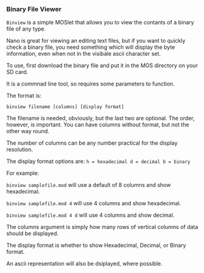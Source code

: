 ### Binary File Viewer

`Binview` is a simple MOSlet that allows you to view the contants of a binary file of any type.

Nano is great for viewing an editing text files, but if you want to quickly check a binary file, you need something which will display the byte information, even when not in the visibale ascii character set.

To use, first download the binary file and put it in the MOS directory on your SD card.

It is a commnad line tool, so requires some parameters to function.

The format is:

`binview filename [columns] [display format]`

The filename is needed, obviously, but the last two are optional. The order, however, is important. You can have columns without format, but not the other way round. 

The number of columns can be any number practical for the display resolution.

The display format options are:
`h = hexadecimal
d = decimal
b = binary`

For example:

`binview samplefile.mod` will use a default of 8 columns and show hexadecimal.

`binview samplefile.mod 4` will use 4 columns and show hexadecimal.

`binview samplefile.mod 4 d` will use 4 columns and show decimal.


The columns argument is simply how many rows of vertical columns of data should be displayed.

The display format is whether to show Hexadecimal, Decimal, or Binary format.

An ascii representation will also be dsiplayed, where possible.

